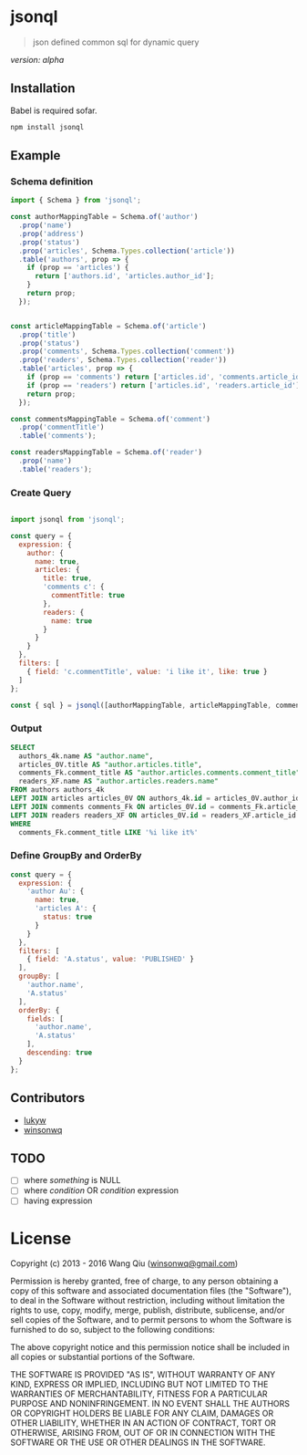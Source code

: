 # jsonql

> json defined common sql for dynamic query

_version: alpha_

## Installation

Babel is required sofar.

```bash
npm install jsonql
```

## Example

### Schema definition
```js
import { Schema } from 'jsonql';

const authorMappingTable = Schema.of('author')
  .prop('name')
  .prop('address')
  .prop('status')
  .prop('articles', Schema.Types.collection('article'))
  .table('authors', prop => {
    if (prop == 'articles') {
      return ['authors.id', 'articles.author_id'];
    }
    return prop;
  });


const articleMappingTable = Schema.of('article')
  .prop('title')
  .prop('status')
  .prop('comments', Schema.Types.collection('comment'))
  .prop('readers', Schema.Types.collection('reader'))
  .table('articles', prop => {
    if (prop == 'comments') return ['articles.id', 'comments.article_id'];
    if (prop == 'readers') return ['articles.id', 'readers.article_id'];
    return prop;
  });

const commentsMappingTable = Schema.of('comment')
  .prop('commentTitle')
  .table('comments');

const readersMappingTable = Schema.of('reader')
  .prop('name')
  .table('readers');
```

### Create Query
```js

import jsonql from 'jsonql';

const query = {
  expression: {
    author: {
      name: true,
      articles: {
        title: true,
        'comments c': {
          commentTitle: true
        },
        readers: {
          name: true
        }
      }
    }
  },
  filters: [
    { field: 'c.commentTitle', value: 'i like it', like: true }
  ]
};

const { sql } = jsonql([authorMappingTable, articleMappingTable, commentsMappingTable, readersMappingTable]).build(query);
```

### Output

```sql
SELECT
  authors_4k.name AS "author.name",
  articles_0V.title AS "author.articles.title",
  comments_Fk.comment_title AS "author.articles.comments.comment_title",
  readers_XF.name AS "author.articles.readers.name"
FROM authors authors_4k
LEFT JOIN articles articles_0V ON authors_4k.id = articles_0V.author_id
LEFT JOIN comments comments_Fk ON articles_0V.id = comments_Fk.article_id
LEFT JOIN readers readers_XF ON articles_0V.id = readers_XF.article_id
WHERE
  comments_Fk.comment_title LIKE '%i like it%'
```

### Define GroupBy and OrderBy

```js
const query = {
  expression: {
    'author Au': {
      name: true,
      'articles A': {
        status: true
      }
    }
  },
  filters: [
    { field: 'A.status', value: 'PUBLISHED' }
  ],
  groupBy: [
    'author.name',
    'A.status'
  ],
  orderBy: {
    fields: [
      'author.name',
      'A.status'
    ],
    descending: true
  }
};
```

## Contributors

* [lukyw](https://github.com/lukywong)
* [winsonwq](https://github.com/winsonwq)

## TODO

- [ ] where _something_ is NULL
- [ ] where _condition_ OR _condition_ expression
- [ ] having expression

# License

Copyright (c) 2013 - 2016 Wang Qiu (winsonwq@gmail.com)

Permission is hereby granted, free of charge, to any person
obtaining a copy of this software and associated documentation
files (the "Software"), to deal in the Software without
restriction, including without limitation the rights to use,
copy, modify, merge, publish, distribute, sublicense, and/or sell
copies of the Software, and to permit persons to whom the
Software is furnished to do so, subject to the following
conditions:

The above copyright notice and this permission notice shall be
included in all copies or substantial portions of the Software.

THE SOFTWARE IS PROVIDED "AS IS", WITHOUT WARRANTY OF ANY KIND,
EXPRESS OR IMPLIED, INCLUDING BUT NOT LIMITED TO THE WARRANTIES
OF MERCHANTABILITY, FITNESS FOR A PARTICULAR PURPOSE AND
NONINFRINGEMENT. IN NO EVENT SHALL THE AUTHORS OR COPYRIGHT
HOLDERS BE LIABLE FOR ANY CLAIM, DAMAGES OR OTHER LIABILITY,
WHETHER IN AN ACTION OF CONTRACT, TORT OR OTHERWISE, ARISING
FROM, OUT OF OR IN CONNECTION WITH THE SOFTWARE OR THE USE OR
OTHER DEALINGS IN THE SOFTWARE.

